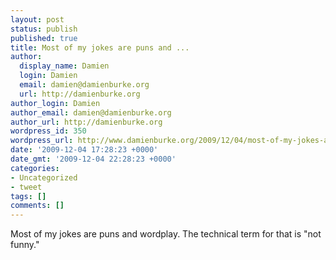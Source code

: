 ```yaml
---
layout: post
status: publish
published: true
title: Most of my jokes are puns and ...
author:
  display_name: Damien
  login: Damien
  email: damien@damienburke.org
  url: http://damienburke.org
author_login: Damien
author_email: damien@damienburke.org
author_url: http://damienburke.org
wordpress_id: 350
wordpress_url: http://www.damienburke.org/2009/12/04/most-of-my-jokes-are-puns-and/
date: '2009-12-04 17:28:23 +0000'
date_gmt: '2009-12-04 22:28:23 +0000'
categories:
- Uncategorized
- tweet
tags: []
comments: []
---
```

<p>Most of my jokes are puns and wordplay. The technical term for that is "not funny."</p>
